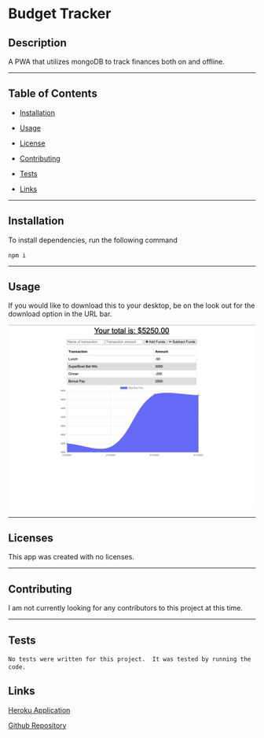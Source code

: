 # Budget Tracker

## Description

A PWA that utilizes mongoDB to track finances both on and offline.

---

## Table of Contents

- [Installation](#installation)

- [Usage](#usage)

- [License](#license)

- [Contributing](#contributing)

- [Tests](#tests)

- [Links](#links)

---

## Installation

To install dependencies, run the following command

```
npm i
```

---

## Usage

If you would like to download this to your desktop, be on the look out for the download option in the URL bar.

![App Home Page](/public/assets/homepage.png)

---

## Licenses

This app was created with no licenses.

---

## Contributing

I am not currently looking for any contributors to this project at this time.

---

## Tests

```
No tests were written for this project.  It was tested by running the code.
```

## Links

[Heroku Application](https://enigmatic-castle-90788.herokuapp.com/)

[Github Repository](https://github.com/jamesosull16/budget_tracker)
